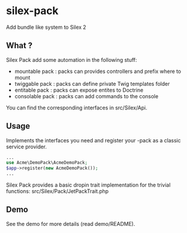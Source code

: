 # silex-pack
Add bundle like system to Silex 2

## What ?

Silex Pack add some automation in the following stuff:

- mountable pack : packs can provides controllers and prefix where to mount
- twiggable pack : packs can define private Twig templates folder
- entitable pack : packs can expose entites to Doctrine
- consolable pack : packs can add commands to the console

You can find the corresponding interfaces in src/Silex/Api.

## Usage

Implements the interfaces you need and register your -pack as a classic service provider.

```php
...
use Acme\DemoPack\AcmeDemoPack;
$app->register(new AcmeDemoPack());
...
```

Silex Pack provides a basic dropin trait implementation for the trivial functions: src/Silex/Pack/JetPackTrait.php

## Demo

See the demo for more details (read demo/README).
